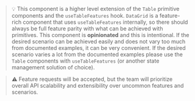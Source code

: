 > 💡 This component is a higher level extension of the `Table` primitive components and the `useTableFeatures` hook.
> `DataGrid` is a feature-rich component that uses `useTableFeatures` internally,
> so there should always be full feature parity with what can be
> achieved with primitives. This component is **opinionated** and this is intentional. If the desired scenario can
> be achieved easily and does not vary too much from documented examples, it can be very convenient. If the desired
> scenario varies a lot from the documented examples please use the `Table` components with `useTableFeatures` (or
> another state management solution of choice).

> ⚠️ Feature requests will be accepted, but the team will prioritize overall API scalability and extensibility over
> uncommon features and scenarios.
